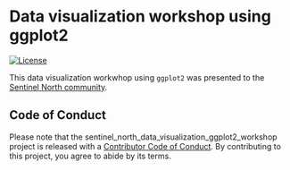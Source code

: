 
# Data visualization workshop using ggplot2

<!-- badges: start -->
[![License](https://img.shields.io/badge/license-MIT-green)](./LICENSE.md)
<!-- badges: end -->

This data visualization workwhop using `ggplot2` was presented to the [Sentinel North community](https://sentinellenord.ulaval.ca/en/about-us).

## Code of Conduct

Please note that the sentinel_north_data_visualization_ggplot2_workshop project is released with a [Contributor Code of Conduct](https://contributor-covenant.org/version/2/0/CODE_OF_CONDUCT.html). By contributing to this project, you agree to abide by its terms.

